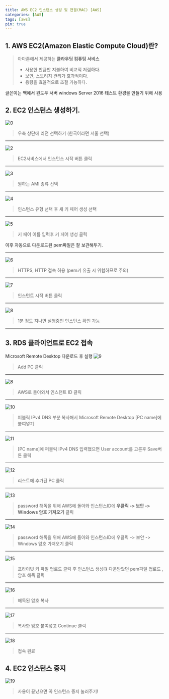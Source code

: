 ```yaml
---
title: AWS EC2 인스턴스 생성 및 연결(MAC) [AWS]
categories: [AWS]
tags: [aws]
pin: true
---
```


## 1. AWS EC2(Amazon Elastic Compute Cloud)란?
> 아마존에서 제공하는 __클라우딩 컴퓨팅 서비스__ 
> - 사용한 만큼만 지불하여 비교적 저렴하다.
> - 보안, 스토리지 관리가 효과적이다.
> - 용량을 효율적으로 조절 가능하다. 

글쓴이는 맥에서 윈도우 서버 windows Server 2016 테스트 환경을 만들기 위해 사용

## 2. EC2 인스턴스 생성하기.

![0](/assets/img/ec2/ec2-1.png)
> 우측 상단에 리전 선택하기 (한국이라면 서울 선택)  
  

*** 

![2](/assets/img/ec2/ec2-3.png)
> EC2서비스에서 인스턴스 시작 버튼 클릭  

***

![3](/assets/img/ec2/ec2-4.png)
> 원하는 AMI 종류 선택  

***  

![4](/assets/img/ec2/ec2-5.png)
> 인스턴스 유형 선택 후 새 키 페어 생성 선택

***

![5](/assets/img/ec2/ec2-6.png)
> 키 페어 이름 입력후 키 페어 생성 클릭

이후 자동으로 다운로드된 pem파일은 잘 보관해두기.

***

![6](/assets/img/ec2/ec2-7.png)
> HTTPS, HTTP 접속 허용 (pem키 유출 시 위험하므로 주의)

***

![7](/assets/img/ec2/ec2-8.png)
> 인스턴트 시작 버튼 클릭
***

![8](/assets/img/ec2/ec2-9.png)
> 1분 정도 지나면 실행중인 인스턴스 확인 가능 

*** 

## 3. RDS 클라이언트로 EC2 접속 

Microsoft Remote Desktop 다운로드 후 실행 
![9](/assets/img/ec2/ec2-10.png)
> Add PC 클릭
*** 

![8](/assets/img/ec2/ec2-9.png)
> AWS로 돌아와서 인스턴트 ID 클릭

***

![10](/assets/img/ec2/ec2-11.png)
> 퍼블릭 IPv4 DNS 부분 복사해서 Microsoft Remote Desktop [PC name]에 붙여넣기 

*** 

![11](/assets/img/ec2/ec2-12.png)
> [PC name]에 퍼블릭 IPv4 DNS 입력했으면 User account를 고른후 Save버튼 클릭 
***  

![12](/assets/img/ec2/ec2-13.png)
> 리스트에 추가된 PC 클릭
*** 

![13](/assets/img/ec2/ec2-14.png)
> password 해독을 위해 AWS에 돌아와 인스턴스ID에 __우클릭 -> 보안 -> Windows 암호 가져오기__ 클릭

***  

![14](/assets/img/ec2/ec2-14.png)
> password 해독을 위해 AWS에 돌아와 인스턴스ID에 우클릭 -> 보안 -> Windows 암호 가져오기 클릭

***  

![15](/assets/img/ec2/ec2-15.png)
> 프라이빗 키 파일 업로드 클릭 후 인스턴스 생성떄 다운받았던 pem파일 업로드 , 암호 해독 클릭

***

![16](/assets/img/ec2/ec2-16.png)
> 해독된 암호 복사 

*** 

![17](/assets/img/ec2/ec2-17.png)
>  복사한 암호 붙여넣고 Continue 클릭

*** 

![18](/assets/img/ec2/ec2-18.png)
>  접속 왼료


## 4. EC2 인스턴스 중지  
![19](/assets/img/ec2/ec2-19.png)
>  사용이 끝났으면 꼭 인스턴스 중지 눌러주기! 
